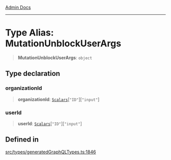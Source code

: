 [Admin Docs](/)

***

# Type Alias: MutationUnblockUserArgs

> **MutationUnblockUserArgs**: `object`

## Type declaration

### organizationId

> **organizationId**: [`Scalars`](Scalars.md)\[`"ID"`\]\[`"input"`\]

### userId

> **userId**: [`Scalars`](Scalars.md)\[`"ID"`\]\[`"input"`\]

## Defined in

[src/types/generatedGraphQLTypes.ts:1846](https://github.com/Suyash878/talawa-api/blob/cfd688207611ba245c99edd8dbaccb2cdbf6a043/src/types/generatedGraphQLTypes.ts#L1846)
